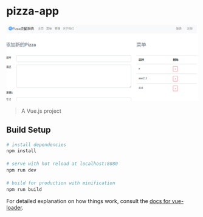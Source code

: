 # pizza-app
![](https://github.com/dhyan123/p-app/blob/master/src/assets/1521797532(1).jpg)
> A Vue.js project

## Build Setup

``` bash
# install dependencies
npm install

# serve with hot reload at localhost:8080
npm run dev

# build for production with minification
npm run build
```

For detailed explanation on how things work, consult the [docs for vue-loader](http://vuejs.github.io/vue-loader).
